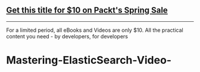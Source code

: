 ## [Get this title for $10 on Packt's Spring Sale](https://www.packt.com/V05967?utm_source=github&utm_medium=packt-github-repo&utm_campaign=spring_10_dollar_2022)
-----
For a limited period, all eBooks and Videos are only $10. All the practical content you need \- by developers, for developers

# Mastering-ElasticSearch-Video-